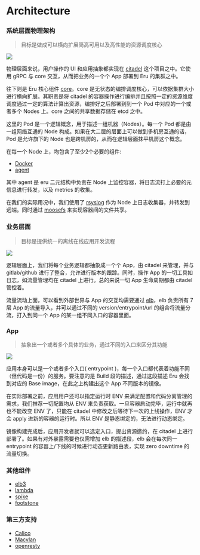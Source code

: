 # Architecture

### 系统层面物理架构

>目标是做成可以横向扩展简高可用以及高性能的资源调度核心

![](img/core.png)

物理层面来说，用户操作的 UI 和应用抽象都实现在 [citadel](https://github.com/projecteru2/citadel) 这个项目之中。它使用 gRPC 与 core 交互，从而把业务的一个个 App 部署到 Eru 的集群之中。

往下则是 Eru 核心组件 [core](https://github.com/projecteru2/core)。core 是无状态的编排调度核心，可以依据集群大小进行横向扩展。其职责是将 citadel 的容器操作进行编排并且按照一定的资源维度调度通过一定的算法计算出资源，编排好之后部署到到一个 Pod 中对应的一个或者多个 Nodes 上。core 之间的共享数据存储在 etcd 之中。

这里的 Pod 是一个逻辑概念，用于描述一组机器（Nodes）。每一个 Pod 都是由一组网络互通的 Node 构成。如果在大二层的层面上可以做到多机房互通的话，Pod 是允许旗下的 Node 也是跨机房的，从而在逻辑层面抹平机房这个概念。

在每一个 Node 上，均包含了至少2个必要的组件:

- [Docker](https://www.docker.com/)
- [agent](https://github.com/projecteru2/agent)

其中 agent 是 eru 二元结构中负责在 Node 上监控容器，将日志流打上必要的元信息进行转发，以及 metrics 的收集。

在我们的实际用况中，我们使用了 [rsyslog](http://www.rsyslog.com/) 作为 Node 上日志收集器，并转发到远端。同时通过 [moosefs](https://moosefs.com/index.html) 来实现容器间的文件共享。

### 业务层面

>目标是提供统一的离线在线应用开发流程

![](img/logic.png)

逻辑层面上，我们将每个业务逻辑都抽象成一个个 App，由 citadel 来管理，并与 gitlab/github 进行了整合，允许进行版本的跟踪。同时，操作 App 的一切工具如日志，如流量管理均在 citadel 上进行。总的来说一切 App 生命周期都由 citadel 管控着。

流量流动上面，可以看到外部世界与 App 的交互均需要通过 [elb](https://github.com/projecteru2/elb3)，elb 负责所有 7 层 App 的流量导入，并可以通过不同的 version/entrypoint/url 的组合将流量分流，打入到同一个 App 的某一组不同入口的容器里面。

### App

>抽象出一个或者多个具体的业务，通过不同的入口来区分其功能

![](img/app.png)

应用本身可以是一个或者多个入口( entrypoint )，每一个入口都代表着功能不同（但代码是一份）的服务。要注意的是 Build 段的描述，通过这段描述 Eru 会找到对应的 Base image，在此之上构建出这个 App 不同版本的镜像。

在实际部署之前，应用用户还可以指定运行时 ENV 来满足配置和代码分离管理的需求，我们推荐一切配置均从 ENV 来负责获取。一旦容器启动完毕，运行中就再也不能改变 ENV 了，只能在 citadel 中修改之后等待下一次的上线操作，ENV 才会 apply 进新的容器的运行时。所以 ENV 是静态绑定的，无法进行动态绑定。

镜像构建完成后，应用开发者就可以选定入口，提出资源邀约，在 citadel 上进行部署了。如果有对外暴露需要也仅需增加 elb 的描述段，elb 会在每次同一 entrypoint 的容器上/下线的时候进行动态更新路由表，实现 zero downtime 的流量切换。


### 其他组件

- [elb3](https://github.com/projecteru2/elb3)
- [lambda](https://github.com/projecteru2/lambda)
- [spike](https://github.com/projecteru2/spike)
- [footstone](https://github.com/projecteru2/footstone)

### 第三方支持

- [Calico](https://www.projectcalico.org/)
- [Macvlan](https://docs.oracle.com/cd/E37670_01/E37355/html/ol_mcvnbr_lxc.html)
- [openresty](https://openresty.org/en/)

